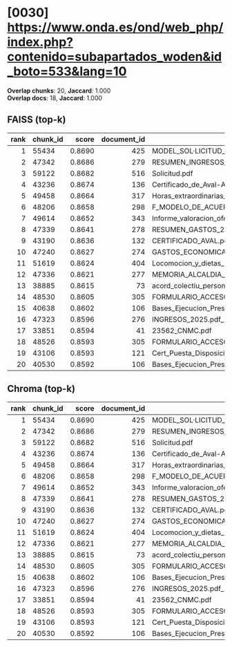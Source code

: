 # [0030] https://www.onda.es/ond/web_php/index.php?contenido=subapartados_woden&id_boto=533&lang=10

**Overlap chunks**: 20, **Jaccard**: 1.000  
**Overlap docs**: 18, **Jaccard**: 1.000

## FAISS (top-k)
rank | chunk_id | score | document_id | title
---:|---|---:|---:|---
1 | 55434 | 0.8690 | 425 | MODEL_SOL·LICITUD_ESCOLETA_ESTIU_2025 (1).pdf
2 | 47342 | 0.8686 | 279 | RESUMEN_INGRESOS_2025.pdf_1742285328909.pdf
3 | 59122 | 0.8682 | 516 | Solicitud.pdf
4 | 43236 | 0.8674 | 136 | Certificado_de_Aval-Ayuntamiento_de_Onda_Servicios_AGE_logo.pdf
5 | 49458 | 0.8664 | 317 | Horas_extraordinarias_junio.pdf
6 | 48206 | 0.8658 | 298 | F_MODELO_DE_ACUERDO_SOL_AYC_RED_INTERIOR_PARA_AUTOCONSUMO_PROYECTO_PABELLON.pdf
7 | 49614 | 0.8652 | 343 | Informe_valoracion_ofertas_S2._Suministro_y_servicio_de_impresion.pdf
8 | 47339 | 0.8641 | 278 | RESUMEN_GASTOS_2025.pdf_1742285328925.pdf
9 | 43190 | 0.8636 | 132 | CERTIFICADO_AVAL.pdf
10 | 47240 | 0.8627 | 274 | GASTOS_ECONOMICA_2025.pdf_1742285328993.pdf
11 | 51619 | 0.8624 | 404 | Locomocion_y_dietas_Las_Rozas_civinet.pdf
12 | 47336 | 0.8621 | 277 | MEMORIA_ALCALDIA_PRESUPUESTO_2025.pdf_1742285328938.pdf
13 | 38885 | 0.8615 | 73 | acord_colectiu_personal_funcionari_2025.pdf
14 | 48530 | 0.8605 | 305 | FORMULARIO_ACCESO_PID.pdf
15 | 40638 | 0.8602 | 106 | Bases_Ejecucion_Presupuesto_2025.pdf
16 | 47323 | 0.8596 | 276 | INGRESOS_2025.pdf_1742285328954.pdf
17 | 33851 | 0.8594 | 41 | 23562_CNMC.pdf
18 | 48526 | 0.8593 | 305 | FORMULARIO_ACCESO_PID.pdf
19 | 43106 | 0.8593 | 121 | Cert_Puesta_Disposicion_56073_202308301259.pdf
20 | 40530 | 0.8592 | 106 | Bases_Ejecucion_Presupuesto_2025.pdf

## Chroma (top-k)
rank | chunk_id | score | document_id | title
---:|---|---:|---:|---
1 | 55434 | 0.8690 | 425 | MODEL_SOL·LICITUD_ESCOLETA_ESTIU_2025 (1).pdf
2 | 47342 | 0.8686 | 279 | RESUMEN_INGRESOS_2025.pdf_1742285328909.pdf
3 | 59122 | 0.8682 | 516 | Solicitud.pdf
4 | 43236 | 0.8674 | 136 | Certificado_de_Aval-Ayuntamiento_de_Onda_Servicios_AGE_logo.pdf
5 | 49458 | 0.8664 | 317 | Horas_extraordinarias_junio.pdf
6 | 48206 | 0.8658 | 298 | F_MODELO_DE_ACUERDO_SOL_AYC_RED_INTERIOR_PARA_AUTOCONSUMO_PROYECTO_PABELLON.pdf
7 | 49614 | 0.8652 | 343 | Informe_valoracion_ofertas_S2._Suministro_y_servicio_de_impresion.pdf
8 | 47339 | 0.8641 | 278 | RESUMEN_GASTOS_2025.pdf_1742285328925.pdf
9 | 43190 | 0.8636 | 132 | CERTIFICADO_AVAL.pdf
10 | 47240 | 0.8627 | 274 | GASTOS_ECONOMICA_2025.pdf_1742285328993.pdf
11 | 51619 | 0.8624 | 404 | Locomocion_y_dietas_Las_Rozas_civinet.pdf
12 | 47336 | 0.8621 | 277 | MEMORIA_ALCALDIA_PRESUPUESTO_2025.pdf_1742285328938.pdf
13 | 38885 | 0.8615 | 73 | acord_colectiu_personal_funcionari_2025.pdf
14 | 48530 | 0.8605 | 305 | FORMULARIO_ACCESO_PID.pdf
15 | 40638 | 0.8602 | 106 | Bases_Ejecucion_Presupuesto_2025.pdf
16 | 47323 | 0.8596 | 276 | INGRESOS_2025.pdf_1742285328954.pdf
17 | 33851 | 0.8594 | 41 | 23562_CNMC.pdf
18 | 48526 | 0.8593 | 305 | FORMULARIO_ACCESO_PID.pdf
19 | 43106 | 0.8593 | 121 | Cert_Puesta_Disposicion_56073_202308301259.pdf
20 | 40530 | 0.8592 | 106 | Bases_Ejecucion_Presupuesto_2025.pdf
